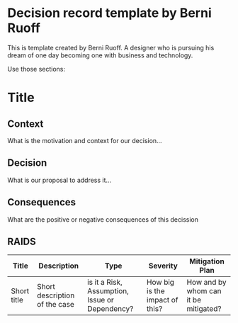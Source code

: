 # Decision record template by Berni Ruoff

This is template created by Berni Ruoff. A designer who is pursuing his dream of one day becoming one with business and technology.

Use those sections:

# Title

## Context

What is the motivation and context for our decision…

## Decision

What is our proposal to address it…

## Consequences

What are the positive or negative consequences of this decission

## RAIDS

| Title       | Description                   | Type                                           | Severity                       | Mitigation Plan                      |
| ----------- | ----------------------------- | ---------------------------------------------- | ------------------------------ | ------------------------------------ |
| Short title | Short description of the case | is it a Risk, Assumption, Issue or Dependency? | How big is the impact of this? | How and by whom can it be mitigated? |
